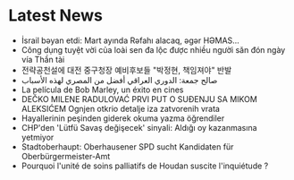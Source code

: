 # Latest News
-  İsrail bəyan etdi: Mart ayında Rəfahı alacaq, əgər HƏMAS...
-  Công dụng tuyệt vời của loài sen đa lộc được nhiều người săn đón ngày vía Thần tài
-  전략공천설에 대전 중구청장 예비후보들 "박정현, 책임져야" 반발
-  صالح جمعة: الدوري العراقي أفضل من المصري لهذه الأسباب
-  La película de Bob Marley, un éxito en cines
-  DEČKO MILENE RADULOVAĆ PRVI PUT O SUĐENJU SA MIKOM ALEKSIĆEM Ognjen otkrio detalje iza zatvorenih vrata
-  Hayallerinin peşinden giderek okuma yazma öğrendiler
-  CHP'den 'Lütfü Savaş değişecek' sinyali: Aldığı oy kazanmasına yetmiyor
-  Stadtoberhaupt: Oberhausener SPD sucht Kandidaten für Oberbürgermeister-Amt
-  Pourquoi l'unité de soins palliatifs de Houdan suscite l'inquiétude ?
